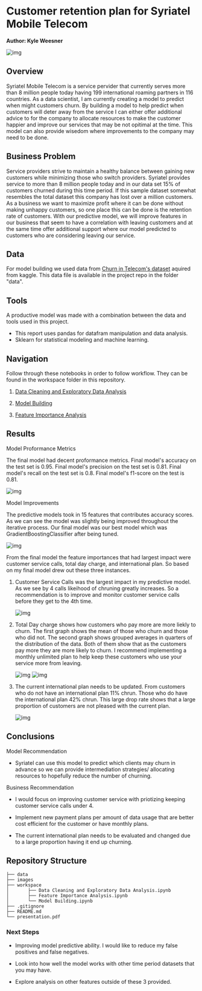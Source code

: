 # Customer retention plan for Syriatel Mobile Telecom
 
 
**Author: Kyle Weesner**
 
![img](https://user-images.githubusercontent.com/100227270/164761114-66157306-2f16-4f94-ae27-9a7140ad7f11.jpg)

## Overview
Syriatel Mobile Telecom is a service pervider that currently serves more than 8 million people today having 199 international roaming partners in 116 countries.  As a data scientist, I am currently creating a model to predict when might customers churn.  By building a model to help predict when customers will deter away from the service I can either offer additional advice to for the company to allocate resources to make the customer happier and improve our services that may be not opitimal at the time.  This model can also provide wisedom where improvements to the company may need to be done. 


## Business Problem
Service providers strive to maintain a healthy balance between gaining new customers while minimizing those who switch providers.  Syriatel provides service to more than 8 million people today and in our data set 15% of customers churned during this time period.  If this sample dataset somewhat resembles the total dataset this company has lost over a million customers.  As a business we want to maximize profit where it can be done without making unhappy customers, so one place this can be done is the retention rate of customers.  With our predictive model, we will improve features in our business that seem to have a correlation with leaving customers and at the same time offer additional support where our model predicted to customers who are considering leaving our service.  

 
## Data
For model building we used data from [Churn in Telecom's dataset](https://www.kaggle.com/datasets/becksddf/churn-in-telecoms-dataset) aquired from kaggle.  This data file is available in the project repo in the folder "data".  

 
## Tools
A productive model was made with a combination between the data and tools used in this project. 
- This report uses pandas for datafram manipulation and data analysis.  
- Sklearn for statistical modeling and machine learning.  

## Navigation

Follow through these notebooks in order to follow workflow.  They can be found in the workspace folder in this repository.

1. [Data Cleaning and Exploratory Data Analysis](./Data&#32;Cleaning&#32;and&#32;Exploratory&#32;Data&#32;Analysis.ipynb)

2. [Model Building](./Model&#32;Building.ipynb)

3. [Feature Importance Analysis](./Feature&#32;Importance&#32;Analysis.ipynb)



## Results
Model Proformance Metrics

The final model had decent proformance metrics.  Final model's accuracy on the test set is 0.95. Final model's precision on the test set is 0.81. Final model's recall on the test set is 0.8. Final model's f1-score on the test is 0.81.  

![img](./images/confusion_matrix.png)


Model Improvements

The predictive models took in 15 features that contributes accuracy scores.  As we can see the model was slightly being improved throughout the iterative process.  Our final model was our best model which was GradientBoostingClassifier after being tuned.   

![img](./images/model_improvement.jpg)


From the final model the feature importances that had largest impact were customer service calls, total day charge, and international plan. So based on my final model drew out these three instances.    

1. Customer Service Calls was the largest impact in my predictive model.  As we see by 4 calls likeihood of chruning greatly increases.  So a recommendation is to improve and monitor customer service calls before they get to the 4th time.

    ![img](./images/customers_service_calls.jpg)

2. Total Day charge shows how customers who pay more are more liekly to churn.  The first graph shows the mean of those who churn and those who did not.  The second graph shows grouped averages in quarters of the distribution of the data.  Both of them show that as the customers pay more they are more likely to churn.   I recommend implementing a monthly unlimited plan to help keep these customers who use your service more from leaving.

    ![img](./images/customers_status_averages.jpg)
    ![img](./images/customers_status_percentile_averages.jpg)

3. The current international plan needs to be updated.  From customers who do not have an international plan 11% chrun.  Those who do have the international plan 42% chrun.  This large drop rate shows that a large proportion of customers are not pleased with the current plan.

    ![img](./images/retention_comparison_interrnational_plan.jpg)



## Conclusions

Model Recommendation
- Syriatel can use this model to predict which clients may churn in advance so we can provide intermediation strategies/ allocating resources to hopefully reduce the number of churning.

Business Recommendation
- I would focus on improving customer service with priotizing keeping customer service calls under 4.

- Implement new payment plans per amount of data usage that are better cost efficient for the customer or have monthly plans. 

- The current international plan needs to be evaluated and changed due to a large proportion having it end up churning.

 
## Repository Structure
```
├── data
├── images
├── workspace
│       ├── Data Cleaning and Exploratory Data Analysis.ipynb
│       ├── Feature Importance Analysis.ipynb
│       └── Model Building.ipynb
├── .gitignore
├── README.md
└── presentation.pdf
```
 
### Next Steps

- Improving model predictive ability.  I would like to reduce my false positives and false negatives.

- Look into how well the model works with other time period datasets that you may have.  

- Explore analysis on other features outside of these 3 provided.
